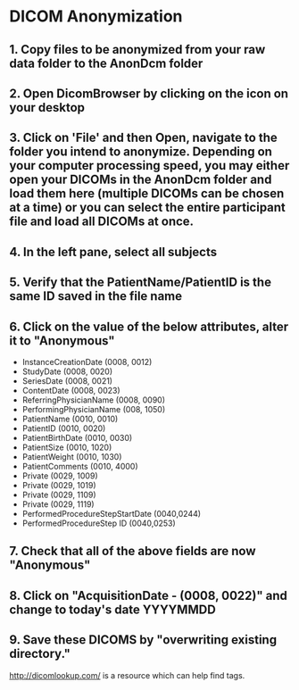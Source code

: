 # DICOM Anonymization
## 1. Copy files to be anonymized from your raw data folder to the AnonDcm folder 
## 2. Open DicomBrowser by clicking on the icon on your desktop
## 3. Click on 'File' and then Open, navigate to the folder you intend to anonymize. Depending on your computer processing speed, you may either open your DICOMs in the AnonDcm folder and load them here (multiple DICOMs can be chosen at a time) or you can select the entire participant file and load all DICOMs at once. 
## 4. In the left pane, select all subjects
## 5. Verify that the PatientName/PatientID is the same ID saved in the file name
## 6. Click on the value of the below attributes, alter it to "Anonymous"

+ InstanceCreationDate (0008, 0012)
+ StudyDate (0008, 0020)
+ SeriesDate (0008, 0021)
+ ContentDate (0008, 0023)
+ ReferringPhysicianName (0008, 0090)
+ PerformingPhysicianName (008, 1050)
+ PatientName (0010, 0010)
+ PatientID (0010, 0020)
+ PatientBirthDate (0010, 0030)
+ PatientSize (0010, 1020)
+ PatientWeight (0010, 1030)
+ PatientComments (0010, 4000)
+ Private (0029, 1009)
+ Private (0029, 1019)
+ Private (0029, 1109)
+ Private (0029, 1119)
+ PerformedProcedureStepStartDate (0040,0244)
+ PerformedProcedureStep ID (0040,0253)
## 7. Check that all of the above fields are now "Anonymous"
## 8. Click on "AcquisitionDate - (0008, 0022)" and change to today's date YYYYMMDD 
## 9. Save these DICOMS by "overwriting existing directory."

http://dicomlookup.com/ is a resource which can help find tags.
